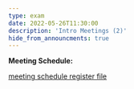 ```yaml
---
type: exam
date: 2022-05-26T11:30:00
description: 'Intro Meetings (2)'
hide_from_announcments: true
---
```


**Meeting Schedule:**

[meeting schedule register file](https://docs.google.com/spreadsheets/d/1EILIsPBt2Xpqat77PsvSj3Hjl9R_e5CjbJhPcRvMAOI/edit?usp=sharing)
